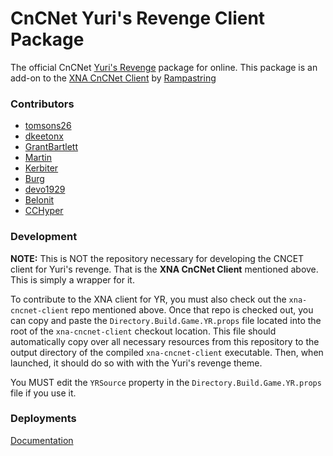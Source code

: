 # CnCNet Yuri's Revenge Client Package

The official CnCNet [Yuri's Revenge](https://cncnet.org/yuris-revenge) package for online.
This package is an add-on to the [XNA CnCNet Client](https://github.com/CnCNet/xna-cncnet-client) by [Rampastring](https://github.com/Rampastring)

### Contributors

* [tomsons26](https://github.com/tomsons26)
* [dkeetonx](https://github.com/dkeetonx)
* [GrantBartlett](https://github.com/GrantBartlett)
* [Martin](https://forums.cncnet.org/profile/32538-ravage/)
* [Kerbiter](https://github.com/Metadorius)
* [Burg](https://github.com/alexp8)
* [devo1929](https://github.com/devo1929)
* [Belonit](https://github.com/Belonit)
* [CCHyper](https://github.com/CCHyper)

### Development

**NOTE:** This is NOT the repository necessary for developing the CNCET client for Yuri's revenge. That is the **XNA CnCNet Client** mentioned above. This is simply a wrapper for it.

To contribute to the XNA client for YR, you must also check out the `xna-cncnet-client` repo mentioned above. Once that repo is checked out, you can copy and paste the `Directory.Build.Game.YR.props` file located into the root of the `xna-cncnet-client` checkout location. This file should automatically copy over all necessary resources from this repository to the output directory of the compiled `xna-cncnet-client` executable. Then, when launched, it should do so with with the Yuri's revenge theme.

You MUST edit the `YRSource` property in the `Directory.Build.Game.YR.props` file if you use it.

### Deployments

[Documentation](DEPLOYMENTS.md)
